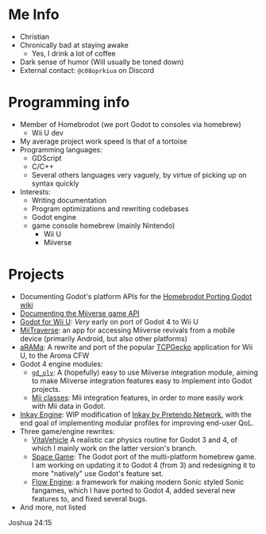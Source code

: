 # Me Info
* Christian
* Chronically bad at staying awake
  * Yes, I drink a lot of coffee
* Dark sense of humor (Will usually be toned down)
* External contact: `@c08oprkiua` on Discord

# Programming info
* Member of Homebrodot (we port Godot to consoles via homebrew)
  * Wii U dev
* My average project work speed is that of a tortoise
* Programming languages:
  * GDScript
  * C/C++
  * Several others languages very vaguely, by virtue of picking up on syntax quickly
* Interests:
  * Writing documentation
  * Program optimizations and rewriting codebases
  * Godot engine
  * game console homebrew (mainly Nintendo)
    * Wii U
    * Miiverse

# Projects
* Documenting Godot's platform APIs for the [Homebrodot Porting Godot wiki](https://github.com/Homebrodot/Godot/wiki/Porting-Godot)
* [Documenting the Miiverse game API](https://github.com/c08oprkiua/Miiverse-API-documentation)
* [Godot for Wii U](https://github.com/Homebrodot/platform-wiiu): *Very* early on port of Godot 4 to Wii U
* [MiiTraverse](https://github.com/c08oprkiua/miitraverse): an app for accessing Miiverse revivals from a mobile device (primarily Android, but also other platforms)
* [aRAMa](https://github.com/c08oprkiua/aRAMa): A rewrite and port of the popular [TCPGecko](https://github.com/BullyWiiPlaza/tcpgecko) application for Wii U, to the Aroma CFW
* Godot 4 engine modules:
  * [`gd_olv`](https://github.com/c08oprkiua/gd_olv): A (hopefully) easy to use Miiverse integration module, aiming to make Miiverse integration features easy to implement into Godot projects.
  * [Mii classes](https://github.com/c08oprkiua/Godot-4-Mii-Classes): Mii integration features, in order to more easily work with Mii data in Godot.
* [Inkay Engine](https://github.com/c08oprkiua/Inkay-engine): WIP modification of [Inkay by Pretendo Network](https://github.com/PretendoNetwork/Inkay), with the end goal of implementing modular profiles for improving end-user QoL.
* Three game/engine rewrites:
  * [VitaVehicle](https://github.com/c08oprkiua/g-rcp2/tree/godot-4.0.3-conversion) A realistic car physics routine for Godot 3 and 4, of which I mainly work on the latter version's branch.
  * [Space Game](https://github.com/c08oprkiua/space-game-rewrite): The Godot port of the multi-platform homebrew game. I am working on updating it to Godot 4 (from 3) and redesigning it to more "natively" use Godot's feature set.
  * [Flow Engine](https://github.com/c08oprkiua/flow-engine): a framework for making modern Sonic styled Sonic fangames, which I have ported to Godot 4, added several new features to, and fixed several bugs.
* And more, not listed


Joshua 24:15

<!--

-->

